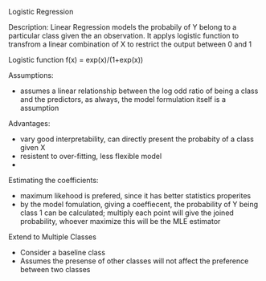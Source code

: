 Logistic Regression

Description: Linear Regression models the probabily of Y belong to a particular class given the an observation.
It applys logistic function to transfrom a linear combination of X to restrict the output between 0 and 1

Logistic function f(x) = exp(x)/(1+exp(x))

Assumptions:
- assumes a linear relationship between the log odd ratio of being a class and the predictors, as always, the model formulation itself is a assumption

Advantages:
- vary good interpretability, can directly present the probabity of a class given X
- resistent to over-fitting, less flexible model
- 




Estimating the coefficients:
- maximum likehood is prefered, since it has better statistics properites
- by the model fomulation, giving a coeffiecent, the probability of Y being class 1 can be calculated; multiply each point will give the
joined probability, whoever maximize this will be the MLE estimator

Extend to Multiple Classes
- Consider a baseline class
- Assumes the presense of other classes will not affect the preference between two classes
